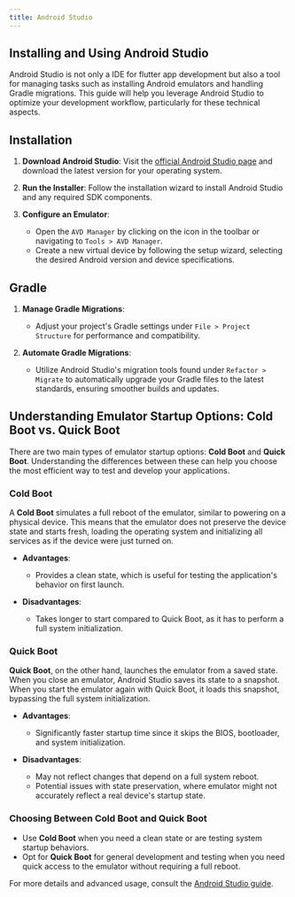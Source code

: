 ```yaml
---
title: Android Studio
---
```


## Installing and Using Android Studio

Android Studio is not only a IDE for flutter app development but also a tool for managing tasks such as installing Android emulators and handling Gradle migrations. This guide will help you leverage Android Studio to optimize your development workflow, particularly for these technical aspects.

## Installation

1. **Download Android Studio**: Visit the [official Android Studio page](https://developer.android.com/studio) and download the latest version for your operating system.

2. **Run the Installer**: Follow the installation wizard to install Android Studio and any required SDK components.

3. **Configure an Emulator**:
   - Open the `AVD Manager` by clicking on the icon in the toolbar or navigating to `Tools > AVD Manager`.
   - Create a new virtual device by following the setup wizard, selecting the desired Android version and device specifications.

## Gradle

1. **Manage Gradle Migrations**:
   - Adjust your project's Gradle settings under `File > Project Structure` for performance and compatibility.

2. **Automate Gradle Migrations**:
   - Utilize Android Studio's migration tools found under `Refactor > Migrate` to automatically upgrade your Gradle files to the latest standards, ensuring smoother builds and updates.

## Understanding Emulator Startup Options: Cold Boot vs. Quick Boot

There are two main types of emulator startup options: **Cold Boot** and **Quick Boot**. Understanding the differences between these can help you choose the most efficient way to test and develop your applications.

### Cold Boot

A **Cold Boot** simulates a full reboot of the emulator, similar to powering on a physical device. This means that the emulator does not preserve the device state and starts fresh, loading the operating system and initializing all services as if the device were just turned on.

- **Advantages**:
  - Provides a clean state, which is useful for testing the application's behavior on first launch.

- **Disadvantages**:
  - Takes longer to start compared to Quick Boot, as it has to perform a full system initialization.

### Quick Boot

**Quick Boot**, on the other hand, launches the emulator from a saved state. When you close an emulator, Android Studio saves its state to a snapshot. When you start the emulator again with Quick Boot, it loads this snapshot, bypassing the full system initialization.

- **Advantages**:
  - Significantly faster startup time since it skips the BIOS, bootloader, and system initialization.

- **Disadvantages**:
  - May not reflect changes that depend on a full system reboot.
  - Potential issues with state preservation, where emulator might not accurately reflect a real device's startup state.

### Choosing Between Cold Boot and Quick Boot

- Use **Cold Boot** when you need a clean state or are testing system startup behaviors.
- Opt for **Quick Boot** for general development and testing when you need quick access to the emulator without requiring a full reboot.

For more details and advanced usage, consult the [Android Studio guide](https://developer.android.com/studio/intro).

